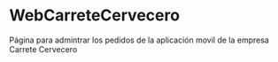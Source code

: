 # WebCarreteCervecero
Página para admintrar los pedidos de la aplicación movil de la empresa Carrete Cervecero 
